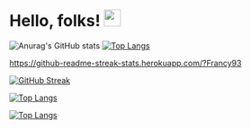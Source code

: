 # Hello, folks! <img src="https://raw.githubusercontent.com/MartinHeinz/MartinHeinz/master/wave.gif" width="30px">


![Anurag's GitHub stats](https://github-readme-stats.vercel.app/api?username=Francy93&show_icons=true&theme=midnight-purple)
[![Top Langs](https://github-readme-stats.vercel.app/api/top-langs/?username=Francy93&layout=compact&theme=midnight-purple)](https://github.com/Francy93/github-readme-stats)

https://github-readme-streak-stats.herokuapp.com/?Francy93

[![GitHub Streak](http://github-readme-streak-stats.herokuapp.com?user=Francy93&theme=dark&background=000000)](https://git.io/streak-stats)

[![Top Langs](https://github-readme-stats.vercel.app/api/top-langs/?username=Francy93)](https://github.com/anuraghazra/github-readme-stats)

[![Top Langs](https://github-readme-stats.vercel.app/api/top-langs/?username=Francy93&layout=compact&theme=vision-friendly-dark)](https://github.com/anuraghazra/github-readme-stats)

<!--
**Francy93/Francy93** is a ✨ _special_ ✨ repository because its `README.md` (this file) appears on your GitHub profile.

Here are some ideas to get you started:

- 🔭 I’m currently working on ...
- 🌱 I’m currently learning ...
- 👯 I’m looking to collaborate on ...
- 🤔 I’m looking for help with ...
- 💬 Ask me about ...
- 📫 How to reach me: ...
- 😄 Pronouns: ...
- ⚡ Fun fact: ...
-->
